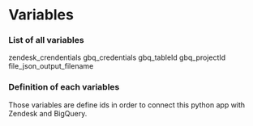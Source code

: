 # Variables

### List of all variables
zendesk_crendentials
gbq_credentials
gbq_tableId
gbq_projectId
file_json_output_filename

### Definition of each variables
Those variables are define ids in order to connect this python app with Zendesk and BigQuery.